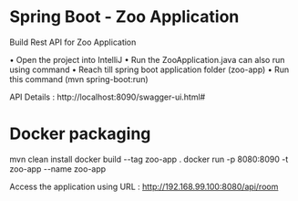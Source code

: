 
# Spring Boot - Zoo Application
Build Rest API for Zoo Application

•	Open the project into IntelliJ 
•	Run the ZooApplication.java can also run using command 
•	Reach till spring boot application folder (zoo-app)
•	Run this command (mvn spring-boot:run)

API Details :
http://localhost:8090/swagger-ui.html#


# Docker packaging
mvn clean install
docker build --tag zoo-app .
docker run -p 8080:8090 -t zoo-app --name zoo-app

Access the application using URL : http://192.168.99.100:8080/api/room